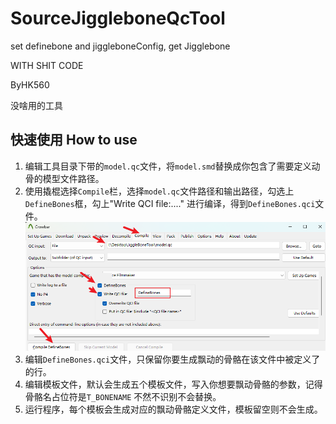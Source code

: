 # SourceJiggleboneQcTool
set definebone and jiggleboneConfig, get Jigglebone

WITH SHIT CODE

ByHK560

没啥用的工具

## 快速使用 How to use
  1. 编辑工具目录下带的`model.qc`文件，将`model.smd`替换成你包含了需要定义动骨的模型文件路径。
  2. 使用撬棍选择`Compile`栏，选择`model.qc`文件路径和输出路径，勾选上`DefineBones`框，勾上"Write QCI file:...." 进行编译，得到`DefineBones.qci`文件。
   ![](pic/compile.png)
  3. 编辑`DefineBones.qci`文件，只保留你要生成飘动的骨骼在该文件中被定义了的行。
  4. 编辑模板文件，默认会生成五个模板文件，写入你想要飘动骨骼的参数，记得骨骼名占位符是`T_BONENAME` 不然不识别不会替换。
  5. 运行程序，每个模板会生成对应的飘动骨骼定义文件，模板留空则不会生成。 
